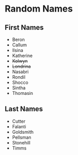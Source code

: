 # Random Names

## First Names

* Beron
* Callum
* Ilsina
* Katherine
* ~~Kolwyn~~
* ~~Londrina~~
* Nasabri
* Rondil
* Shocco
* Sintha
* Thomasin

## Last Names

* Cutter
* Falanti
* Goldsmith
* Pellsman
* Stonehill
* Timms
